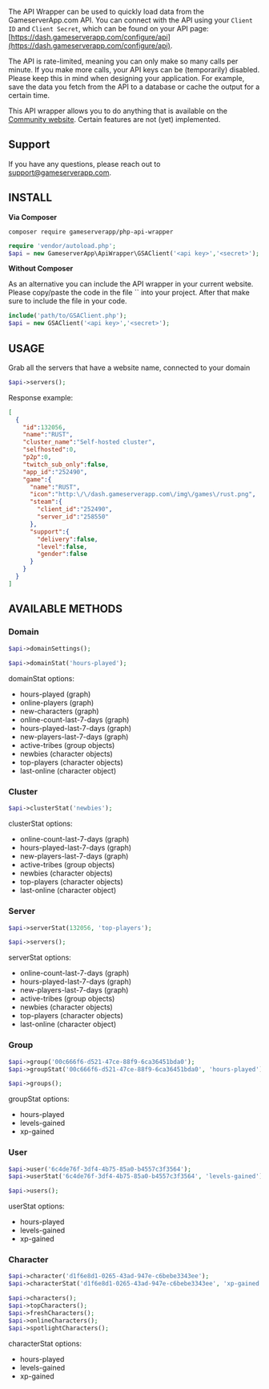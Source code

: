 The API Wrapper can be used to quickly load data from the GameserverApp.com API.
You can connect with the API using your `Client ID` and `Client Secret`, which can be found on your API page: [https://dash.gameserverapp.com/configure/api](https://dash.gameserverapp.com/configure/api).

The API is rate-limited, meaning you can only make so many calls per minute. If you make more calls, your API keys can be (temporarily) disabled. Please keep this in mind when designing your application. For example, save the data you fetch from the API to a database or cache the output for a certain time.

This API wrapper allows you to do anything that is available on the [Community website](https://github.com/GameserverApp/community-website). Certain features are not (yet) implemented. 

## Support

If you have any questions, please reach out to [support@gameserverapp.com](mailto:support@gameserverapp.com).

## INSTALL

__Via Composer__

``composer require gameserverapp/php-api-wrapper``

```php
require 'vendor/autoload.php';
$api = new GameserverApp\ApiWrapper\GSAClient('<api key>','<secret>');
```

__Without Composer__

As an alternative you can include the API wrapper in your current website. Please copy/paste the code in the file `` into your project. After that make sure to include the file in your code.

```php
include('path/to/GSAClient.php');
$api = new GSAClient('<api key>','<secret>');
```

## USAGE

Grab all the servers that have a website name, connected to your domain
```php
$api->servers();
```
Response example:
```json
[
  {
    "id":132056,
    "name":"RUST",
    "cluster_name":"Self-hosted cluster",
    "selfhosted":0,
    "p2p":0,
    "twitch_sub_only":false,
    "app_id":"252490",
    "game":{
      "name":"RUST",
      "icon":"http:\/\/dash.gameserverapp.com\/img\/games\/rust.png",
      "steam":{
        "client_id":"252490",
        "server_id":"258550"
      },
      "support":{
        "delivery":false,
        "level":false,
        "gender":false
      }
    }
  }
]
```

## AVAILABLE METHODS

### Domain
```php
$api->domainSettings();
 
$api->domainStat('hours-played');
```
domainStat options:
- hours-played (graph)
- online-players (graph)
- new-characters (graph)
- online-count-last-7-days (graph)
- hours-played-last-7-days (graph)
- new-players-last-7-days (graph)
- active-tribes (group objects)
- newbies (character objects)
- top-players (character objects)
- last-online (character object)

### Cluster
```php
$api->clusterStat('newbies');
```
clusterStat options:
- online-count-last-7-days (graph)
- hours-played-last-7-days (graph)
- new-players-last-7-days (graph)
- active-tribes (group objects)
- newbies (character objects)
- top-players (character objects)
- last-online (character object)

### Server
```php
$api->serverStat(132056, 'top-players');

$api->servers();
```
serverStat options:
- online-count-last-7-days (graph)
- hours-played-last-7-days (graph)
- new-players-last-7-days (graph)
- active-tribes (group objects)
- newbies (character objects)
- top-players (character objects)
- last-online (character object)

### Group
```php
$api->group('00c666f6-d521-47ce-88f9-6ca36451bda0');
$api->groupStat('00c666f6-d521-47ce-88f9-6ca36451bda0', 'hours-played');

$api->groups();
```
groupStat options:
- hours-played
- levels-gained
- xp-gained

### User
```php
$api->user('6c4de76f-3df4-4b75-85a0-b4557c3f3564');
$api->userStat('6c4de76f-3df4-4b75-85a0-b4557c3f3564', 'levels-gained');

$api->users();
```
userStat options:
- hours-played
- levels-gained
- xp-gained

### Character
```php
$api->character('d1f6e8d1-0265-43ad-947e-c6bebe3343ee');
$api->characterStat('d1f6e8d1-0265-43ad-947e-c6bebe3343ee', 'xp-gained');

$api->characters();
$api->topCharacters();
$api->freshCharacters();
$api->onlineCharacters();
$api->spotlightCharacters();
```
characterStat options:
- hours-played
- levels-gained
- xp-gained
